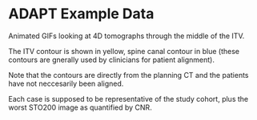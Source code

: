 # ADAPT Example Data

Animated GIFs looking at 4D tomographs through the middle of the ITV.

The ITV contour is shown in yellow, spine canal contour in blue (these contours are gnerally used by clinicians for patient alignment).

Note that the contours are directly from the planning CT and the patients have not neccesarily been aligned.

Each case is supposed to be representative of the study cohort, plus the worst STO200 image as quantified by CNR.
